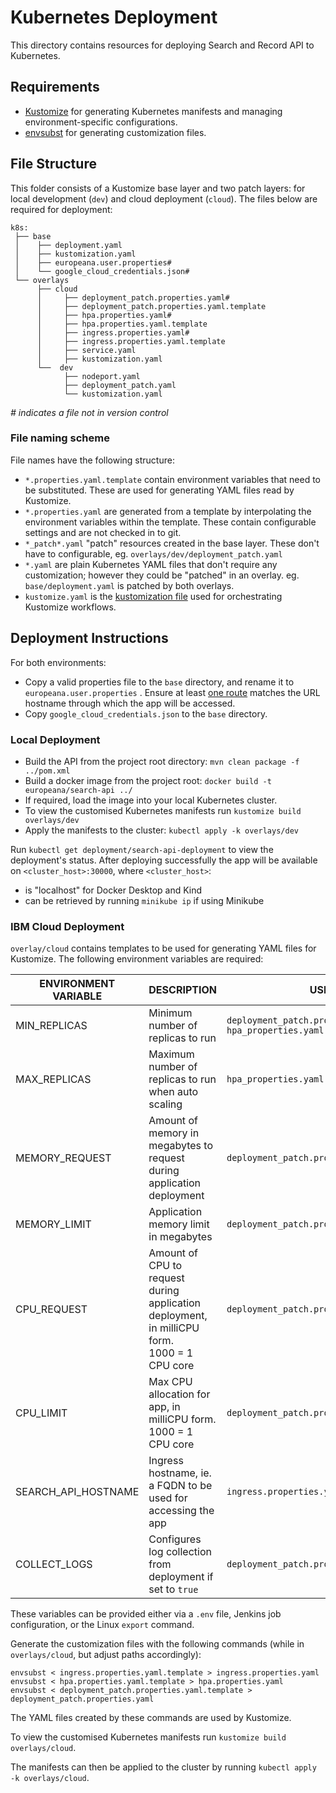 # Kubernetes Deployment

This directory contains resources for deploying Search and Record API to Kubernetes.

## Requirements

- [Kustomize](https://kubectl.docs.kubernetes.io/installation/kustomize/) for generating Kubernetes
  manifests and managing environment-specific configurations.
- [envsubst](https://linux.die.net/man/1/envsubst) for generating customization files.

## File Structure

This folder consists of a Kustomize base layer and two patch layers: for local development (`dev`)
and cloud deployment (`cloud`).
The files below are required for deployment:

 ```
 k8s:
  ├── base
  │    ├── deployment.yaml
  │    ├── kustomization.yaml
  │    ├── europeana.user.properties#
  │    └── google_cloud_credentials.json#
  └── overlays
       ├── cloud
       │     ├── deployment_patch.properties.yaml#
       │     ├── deployment_patch.properties.yaml.template
       │     ├── hpa.properties.yaml#
       │     ├── hpa.properties.yaml.template
       │     ├── ingress.properties.yaml#
       │     ├── ingress.properties.yaml.template
       │     ├── service.yaml
       │     ├── kustomization.yaml
       └──  dev
             ├── nodeport.yaml
             ├── deployment_patch.yaml
             └── kustomization.yaml 
 ```

_# indicates a file not in version control_

### File naming scheme

File names have the following structure:

- `*.properties.yaml.template` contain environment variables that need to be substituted. These are
  used for generating YAML files read by Kustomize.
- `*.properties.yaml` are generated from a template by interpolating the environment variables
  within the template. These contain configurable settings and are not checked in to git.
- `*_patch*.yaml` "patch" resources created in the base layer. These don't have to configurable,
  eg. `overlays/dev/deployment_patch.yaml`
- `*.yaml` are plain Kubernetes YAML files that don't require any customization; however they could
  be "patched" in an overlay. eg. `base/deployment.yaml` is patched by both overlays.
- `kustomize.yaml` is
  the [kustomization file](https://kubectl.docs.kubernetes.io/references/kustomize/glossary/#kustomization)
  used for orchestrating Kustomize workflows.

## Deployment Instructions

For both environments:

- Copy a valid properties file to the `base` directory, and rename it to `europeana.user.properties`
  . Ensure at
  least [one route](https://github.com/europeana/api2/blob/6b0a64770f07a6a45a65f3c17b18bdcbea9010f4/api2-war/src/main/resources/europeana.properties#L5)
  matches the URL hostname through which the app will be accessed.
- Copy `google_cloud_credentials.json` to the `base` directory.

### Local Deployment

- Build the API from the project root directory: `mvn clean package -f ../pom.xml`
- Build a docker image from the project root: `docker build -t europeana/search-api ../`
- If required, load the image into your local Kubernetes cluster.
- To view the customised Kubernetes manifests run `kustomize build overlays/dev`
- Apply the manifests to the cluster: `kubectl apply -k overlays/dev`

Run `kubectl get deployment/search-api-deployment` to view the deployment's status.
After deploying successfully the app will be available on `<cluster_host>:30000`,
where `<cluster_host>`:

- is "localhost" for Docker Desktop and Kind
- can be retrieved by running `minikube ip` if using Minikube

### IBM Cloud Deployment

`overlay/cloud` contains templates to be used for generating YAML files for Kustomize.
The following environment variables are required:

| ENVIRONMENT VARIABLE | DESCRIPTION                                                                                     | USED BY                                                                         |
|----------------------|-------------------------------------------------------------------------------------------------|---------------------------------------------------------------------------------|
| MIN_REPLICAS         | Minimum number of replicas to run                                                               | `deployment_patch.properties.yaml.template`<br/> `hpa_properties.yaml.template` |
| MAX_REPLICAS         | Maximum number of replicas to run when auto scaling                                             | `hpa_properties.yaml.template`                                                  |
| MEMORY_REQUEST       | Amount of memory in megabytes to request during application deployment                          | `deployment_patch.properties.yaml.template`                                     |
| MEMORY_LIMIT         | Application memory limit in megabytes                                                           | `deployment_patch.properties.yaml.template`                                     |
| CPU_REQUEST          | Amount of CPU to request during application deployment, in milliCPU form. <br>1000 = 1 CPU core | `deployment_patch.properties.yaml.template`                                     |
| CPU_LIMIT            | Max CPU allocation for app, in milliCPU form. <br> 1000 = 1 CPU core                            | `deployment_patch.properties.yaml.template`                                     |
| SEARCH_API_HOSTNAME  | Ingress hostname, ie. a FQDN to be used for accessing the app                                   | `ingress.properties.yaml.template`                                              |
| COLLECT_LOGS         | Configures log collection from deployment if set to `true`                                      | `deployment_patch.properties.yaml.template`                                     |

These variables can be provided either via a `.env` file, Jenkins job configuration, or the Linux `export`
command.

Generate the customization files with the following commands (while in `overlays/cloud`, but adjust paths accordingly):

```
envsubst < ingress.properties.yaml.template > ingress.properties.yaml
envsubst < hpa.properties.yaml.template > hpa.properties.yaml
envsubst < deployment_patch.properties.yaml.template > deployment_patch.properties.yaml
```
The YAML files created by these commands are used by Kustomize.

To view the customised Kubernetes manifests run `kustomize build overlays/cloud`. 

The manifests can then be applied to the cluster by running `kubectl apply -k overlays/cloud`.
